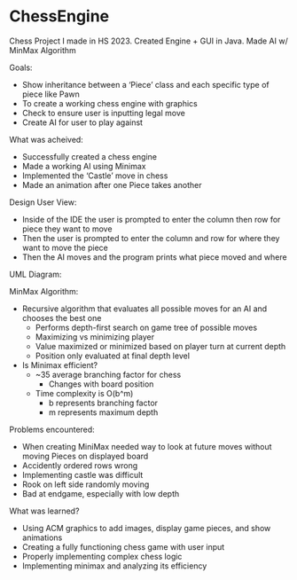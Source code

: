 # ChessEngine
Chess Project I made in HS 2023. Created Engine + GUI in Java. Made AI w/ MinMax Algorithm

Goals:
  * Show inheritance between a ‘Piece’ class and each specific type of piece like Pawn
  * To create a working chess engine with graphics
  * Check to ensure user is inputting legal move
  * Create AI for user to play against

What was acheived:
  * Successfully created a chess engine 
  * Made a working AI using Minimax
  * Implemented the ‘Castle’ move in chess
  * Made an animation after one Piece takes another

Design User View:
  * Inside of the IDE the user is prompted to enter the column then row for piece they want to move
  * Then the user is prompted to enter the column and row for where they want to move the piece
  * Then the AI moves and the program prints what piece moved and where

UML Diagram:

MinMax Algorithm:
  * Recursive algorithm that evaluates all possible moves for an AI and chooses the best one
    * Performs depth-first search on game tree of possible moves
    * Maximizing vs minimizing player
    * Value maximized or minimized based on player turn at current depth
    * Position only evaluated at final depth level
  * Is Minimax efficient?
    * ~35 average branching factor for chess
      * Changes with board position
    * Time complexity is O(b^m)
      * b represents branching factor
      * m represents maximum depth

Problems encountered:
  * When creating MiniMax needed way to look at future moves without moving Pieces on displayed board
  * Accidently ordered rows wrong
  * Implementing castle was difficult
  * Rook on left side randomly moving
  * Bad at endgame, especially with low depth

What was learned?
  * Using ACM graphics to add images, display game pieces, and show animations
  * Creating a fully functioning chess game with user input
  * Properly implementing complex chess logic
  * Implementing minimax and analyzing its efficiency
